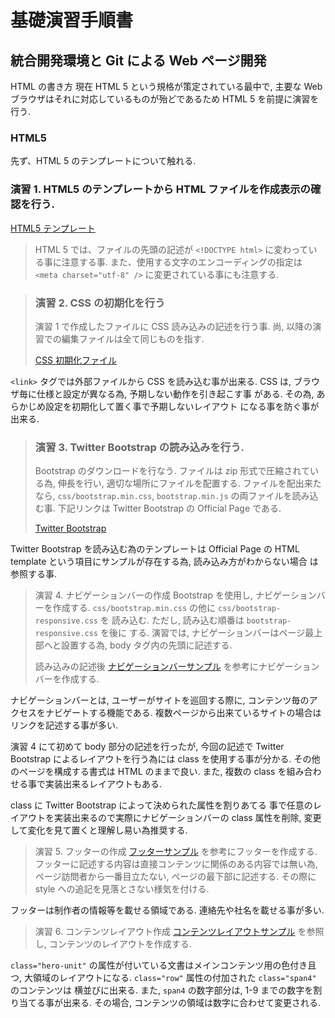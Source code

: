 基礎演習手順書
==============

統合開発環境と Git による Web ページ開発
----------------------------------------

HTML の書き方
現在 HTML 5 という規格が策定されている最中で,
主要な Web ブラウザはそれに対応しているものが殆どであるため HTML 5 を前提に演習を行う.

### HTML5
先ず、HTML 5 のテンプレートについて触れる.


### 演習 1. HTML5 のテンプレートから HTML ファイルを作成表示の確認を行う.
[HTML5 テンプレート](template/html5.html "test")

> HTML 5 では、ファイルの先頭の記述が
> ``<!DOCTYPE html>`` に変わっている事に注意する事.
> また、使用する文字のエンコーディングの指定は ``<meta charset="utf-8" />``
> に変更されている事にも注意する.


> ### 演習 2. CSS の初期化を行う
> 演習 1 で作成したファイルに CSS 読み込みの記述を行う事.
> 尚, 以降の演習での編集ファイルは全て同じものを指す.
>
> [CSS 初期化ファイル](template/initialize.css)

``<link>`` タグでは外部ファイルから CSS を読み込む事が出来る.
CSS は, ブラウザ毎に仕様と設定が異なる為, 予期しない動作を引き起こす事
がある. その為, あらかじめ設定を初期化して置く事で予期しないレイアウト
になる事を防ぐ事が出来る.


> ### 演習 3. Twitter Bootstrap の読み込みを行う.
> Bootstrap のダウンロードを行なう.
> ファイルは zip 形式で圧縮されている為, 伸長を行い, 適切な場所にファイルを配置する.
> ファイルを配出来たなら, ``css/bootstrap.min.css``, ``bootstrap.min.js``
> の両ファイルを読み込む事.
> 下記リンクは Twitter Bootstrap の Official Page である.
>
> [Twitter Bootstrap](http://twitter.github.io/bootstrap/index.html)

Twitter Bootstrap を読み込む為のテンプレートは Official Page の HTML
template という項目にサンプルが存在する為, 読み込み方がわからない場合
は参照する事.


> 演習 4. ナビゲーションバーの作成
> Bootstrap を使用し, ナビゲーションバーを作成する.
> ``css/bootstrap.min.css`` の他に ``css/bootstrap-responsive.css`` を
> 読み込む. ただし, 読み込む順番は ``bootstrap-responsive.css`` を後に
> する. 演習では, ナビゲーションバーはページ最上部へと設置する為,
> body タグ内の先頭に記述する.
>
> 読み込みの記述後 [ナビゲーションバーサンプル](template/navbar.html) を参考にナビゲーションバーを作成する.

ナビゲーションバーとは, ユーザーがサイトを巡回する際に,
コンテンツ毎のアクセスをナビゲートする機能である.
複数ページから出来ているサイトの場合はリンクを記述する事が多い.

演習 4 にて初めて body 部分の記述を行ったが, 今回の記述で Twitter
Bootstrap によるレイアウトを行う為には class を使用する事が分かる. 
その他のページを構成する書式は HTML のままで良い.
また, 複数の class を組み合わせる事で実装出来るレイアウトもある.

class に Twitter Bootstrap によって決められた属性を割りあてる
事で任意のレイアウトを実装出来るので実際にナビゲーションバーの class
属性を削除, 変更して変化を見て置くと理解し易い為推奨する.

> 演習 5. フッターの作成
> [フッターサンプル](template/footer.html) を参考にフッターを作成する.
> フッターに記述する内容は直接コンテンツに関係のある内容では無い為, 
> ページ訪問者から一番目立たない, ページの最下部に記述する. 
> その際に style への追記を見落とさない様気を付ける.

フッターは制作者の情報等を載せる領域である. 
連絡先や社名を載せる事が多い.

> 演習 6. コンテンツレイアウト作成
> [コンテンツレイアウトサンプル](template/contents.html) を参照し,
> コンテンツのレイアウトを作成する. 

``class="hero-unit"`` 
の属性が付いている文書はメインコンテンツ用の色付き且つ, 
大領域のレイアウトになる.
``class="row"`` 属性の付加された ``class="span4"`` のコンテンツは
横並びに出来る.
また, ``span4`` の数字部分は, 1-9 までの数字を割り当てる事が出来る.
その場合, コンテンツの領域は数字に合わせて変更される.
